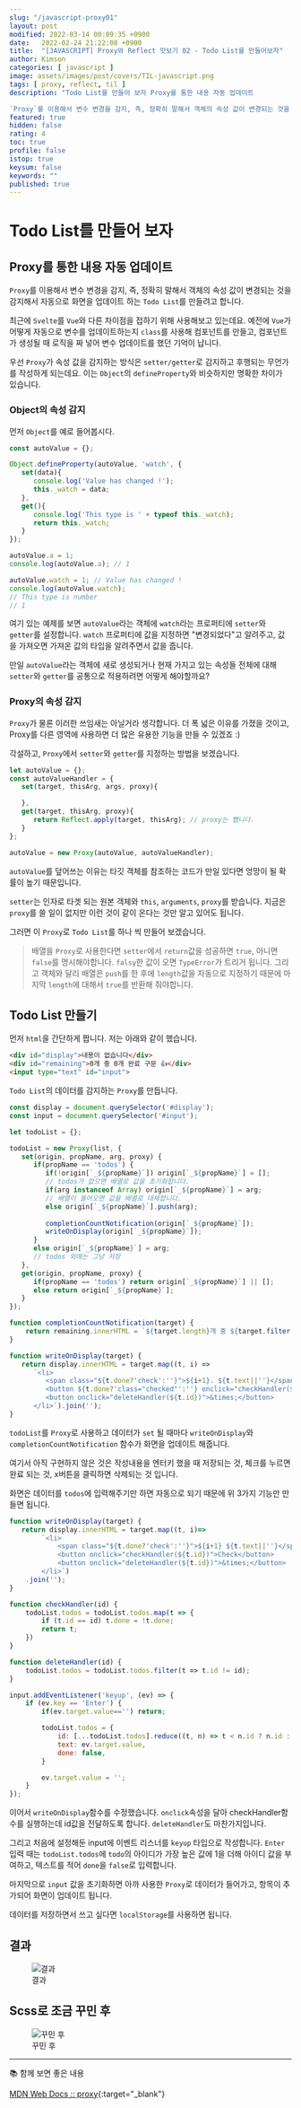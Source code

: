 ```yaml
---
slug: "/javascript-proxy01"
layout: post
modified: 2022-03-14 00:09:35 +0900
date:   2022-02-24 21:22:08 +0900
title:  "[JAVASCRIPT] Proxy와 Reflect 맛보기 02 - Todo List를 만들어보자"
author: Kimson
categories: [ javascript ]
image: assets/images/post/covers/TIL-javascript.png
tags: [ proxy, reflect, til ]
description: "Todo List를 만들어 보자 Proxy를 통한 내용 자동 업데이트

`Proxy`를 이용해서 변수 변경을 감지, 즉, 정확히 말해서 객체의 속성 값이 변경되는 것을 감지해서 자동으로 화면을 업데이트 하는 `Todo List`를 만들려고 합니다. 최근에 `Svelte`를 `Vue`와 다른 차이점을 접하기 위해 사용해보고 있는데요. 예전에 `Vue`가 어떻게 자동으로 변수를 업데이트하는지 `class`를 사용해 컴포넌트를 만들고, 컴포넌트가 생성될 때 로직을 짜 넣어 변수 업데이트를 했던 기억이 납니다."
featured: true
hidden: false
rating: 4
toc: true
profile: false
istop: true
keysum: false
keywords: ""
published: true
---
```


# Todo List를 만들어 보자

## Proxy를 통한 내용 자동 업데이트

`Proxy`를 이용해서 변수 변경을 감지, 즉, 정확히 말해서 객체의 속성 값이 변경되는 것을 감지해서 자동으로 화면을 업데이트 하는 `Todo List`를 만들려고 합니다.

최근에 `Svelte`를 `Vue`와 다른 차이점을 접하기 위해 사용해보고 있는데요. 예전에 `Vue`가 어떻게 자동으로 변수를 업데이트하는지 `class`를 사용해 컴포넌트를 만들고, 컴포넌트가 생성될 때 로직을 짜 넣어 변수 업데이트를 했던 기억이 납니다.

우선 `Proxy`가 속성 값을 감지하는 방식은 `setter/getter`로 감지하고 후행되는 무언가를 작성하게 되는데요. 이는 `Object`의 `defineProperty`와 비슷하지만 명확한 차이가 있습니다.

### Object의 속성 감지

먼저 `Object`를 예로 들어봅시다.

```javascript
const autoValue = {};

Object.defineProperty(autoValue, 'watch', {
   set(data){
      console.log('Value has changed !');
      this._watch = data;
   },
   get(){
      console.log('This type is ' + typeof this._watch);
      return this._watch;
   }
});

autoValue.a = 1;
console.log(autoValue.a); // 1

autoValue.watch = 1; // Value has changed !
console.log(autoValue.watch);
// This type is number
// 1
```

여기 있는 예제를 보면 `autoValue`라는 객체에 `watch`라는 프로퍼티에 `setter`와 `getter`를 설정합니다. `watch` 프로퍼티에 값을 지정하면 "변경되었다"고 알려주고, 값을 가져오면 가져온 값의 타입을 알려주면서 값을 줍니다.

만일 `autoValue`라는 객체에 새로 생성되거나 현재 가지고 있는 속성들 전체에 대해 `setter`와 `getter`를 공통으로 적용하려면 어떻게 해야할까요?

### Proxy의 속성 감지

`Proxy`가 물론 이러한 쓰임새는 아닐거라 생각합니다. 더 폭 넓은 이유를 가졌을 것이고, Proxy를 다른 영역에 사용하면 더 많은 유용한 기능을 만들 수 있겠죠 :\)

각설하고, `Proxy`에서 `setter`와 `getter`를 지정하는 방법을 보겠습니다.

```javascript
let autoValue = {};
const autoValueHandler = {
   set(target, thisArg, args, proxy){

   },
   get(target, thisArg, proxy){
      return Reflect.apply(target, thisArg); // proxy는 뺍니다.
   }
};

autoValue = new Proxy(autoValue, autoValueHandler);
```

`autoValue`를 덮어쓰는 이유는 타깃 객체를 참조하는 코드가 만일 있다면 엉망이 될 확률이 높기 때문입니다.

`setter`는 인자로 타겟 되는 원본 객체와 `this`, `arguments`, `proxy`를 받습니다. 지금은 `proxy`를 쓸 일이 없지만 이런 것이 같이 온다는 것만 알고 있어도 됩니다.

그러면 이 `Proxy`로 `Todo List`를 하나 씩 만들어 보겠습니다.

> 배열을 `Proxy`로 사용한다면 `setter`에서 `return`값을 성공하면 `true`, 아니면 `false`를 명시해야합니다. `falsy`한 값이 오면 `TypeError`가 트리거 됩니다. 그리고 객체와 달리 배열은 `push`를 한 후에 `length`값을 자동으로 지정하기 때문에 마지막 `length`에 대해서 `true`를 반환해 줘야합니다.

## Todo List 만들기

먼저 `html`을 간단하게 짭니다. 저는 아래와 같이 했습니다.

```html
<div id="display">내용이 없습니다</div>
<div id="remaining">0개 중 0개 완료 구문 👍</div>
<input type="text" id="input">
```

`Todo List`의 데이터를 감지하는 `Proxy`를 만듭니다.

```javascript
const display = document.querySelector('#display');
const input = document.querySelector('#input');

let todoList = {};

todoList = new Proxy(list, {
   set(origin, propName, arg, proxy) {
      if(propName == 'todos') {
         if(!origin[`_${propName}`]) origin[`_${propName}`] = [];
         // todos가 없으면 배열로 값을 초기화합니다.
         if(arg instanceof Array) origin[`_${propName}`] = arg;
         // 배열이 들어오면 값을 배열로 대체합니다.
         else origin[`_${propName}`].push(arg);
         
         completionCountNotification(origin[`_${propName}`]);
         writeOnDisplay(origin[`_${propName}`]);
      }
      else origin[`_${propName}`] = arg;
      // todos 외에는 그냥 저장
   },
   get(origin, propName, proxy) {
      if(propName == 'todos') return origin[`_${propName}`] || [];
      else return origin[`_${propName}`];
   }
});

function completionCountNotification(target) {
    return remaining.innerHTML = `${target.length}개 중 ${target.filter(t=>t.done).length}개 완료 👍`;
}

function writeOnDisplay(target) {
   return display.innerHTML = target.map((t, i) =>
      `<li>
         <span class="${t.done?'check':''}">${i+1}. ${t.text||''}</span>
         <button ${t.done?'class="checked"':''} onclick="checkHandler(${t.id})">Check</button>
         <button onclick="deleteHandler(${t.id})">&times;</button>
      </li>`).join('');
}
```

`todoList`를 `Proxy`로 사용하고 데이터가 `set` 될 때마다 `writeOnDisplay`와 `completionCountNotification` 함수가 화면을 업데이트 해줍니다.

여기서 아직 구현하지 않은 것은 작성내용을 엔터키 했을 때 저장되는 것, 체크를 누르면 완료 되는 것, x버튼을 클릭하면 삭제되는 것 입니다.

화면은 데이터를 `todos`에 입력해주기만 하면 자동으로 되기 때문에 위 3가지 기능만 만들면 됩니다.

```javascript
function writeOnDisplay(target) {
   return display.innerHTML = target.map((t, i)=>
        `<li>
            <span class="${t.done?'check':''}">${i+1} ${t.text||''}</span>
            <button onclick="checkHandler(${t.id})">Check</button>
            <button onclick="deleteHandler(${t.id})">&times;</button>
        </li>`)
    .join('');
}

function checkHandler(id) {
    todoList.todos = todoList.todos.map(t => {
        if (t.id == id) t.done = !t.done;
        return t;
    })
}

function deleteHandler(id) {
    todoList.todos = todoList.todos.filter(t => t.id != id);
}

input.addEventListener('keyup', (ev) => {
    if (ev.key == 'Enter') {
        if(ev.target.value=='') return;

        todoList.todos = {
            id: [...todoList.todos].reduce((t, n) => t < n.id ? n.id : t, 0) + 1,
            text: ev.target.value,
            done: false,
        }

        ev.target.value = '';
    }
});
```

이어서 `writeOnDisplay`함수를 수정했습니다. `onclick`속성을 달아 checkHandler함수를 실행하는데 id값을 전달하도록 합니다. `deleteHandler`도 마찬가지입니다.

그리고 처음에 설정해둔 input에 이벤트 리스너를 `keyup` 타입으로 작성합니다. `Enter` 입력 때는 `todoList.todos`에 `todo`의 아이디가 가장 높은 값에 1을 더해 아이디 값을 부여하고, 텍스트를 적어 `done`을 `false`로 입력합니다.

마지막으로 `input` 값을 초기화하면 아까 사용한 `Proxy`로 데이터가 들어가고, 항목이 추가되어 화면이 업데이트 됩니다.

데이터를 저장하면서 쓰고 싶다면 `localStorage`를 사용하면 됩니다.

## 결과

<figure class="text-center">
<span class="w-inline-block">
   <img src="{{site.baseurl}}/assets/images/post/proxy/proxy01.png" alt="결과" title="결과">
   <figcaption>결과</figcaption>
</span>
</figure>

## Scss로 조금 꾸민 후

<figure class="text-center">
<span class="w-inline-block">
   <img src="{{site.baseurl}}/assets/images/post/proxy/proxy02.png" alt="꾸민 후" title="꾸민 후">
   <figcaption>꾸민 후</figcaption>
</span>
</figure>

-----

📚 함께 보면 좋은 내용

[MDN Web Docs :: proxy](https://developer.mozilla.org/ko/docs/Web/JavaScript/Reference/Global_Objects/Proxy){:target="_blank"}